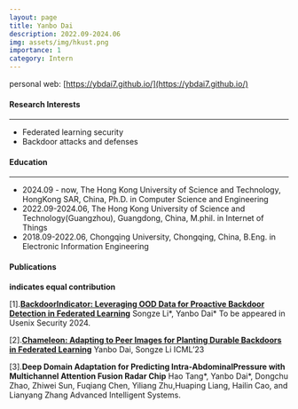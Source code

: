 ```yaml
---
layout: page
title: Yanbo Dai 
description: 2022.09-2024.06
img: assets/img/hkust.png
importance: 1
category: Intern
---
```

personal web: [https://ybdai7.github.io/](https://ybdai7.github.io/)

#### Research Interests
---
- Federated learning security
- Backdoor attacks and defenses

#### Education
---
- 2024.09 - now, The Hong Kong University of Science and Technology, HongKong SAR, China, Ph.D. in Computer Science and Engineering
- 2022.09-2024.06, The Hong Kong University of Science and Technology(Guangzhou), Guangdong, China, M.phil. in Internet of Things
- 2018.09-2022.06, Chongqing University, Chongqing, China, B.Eng. in Electronic Information Engineering

#### Publications
**indicates equal contribution**

[1].[**BackdoorIndicator: Leveraging OOD Data for Proactive Backdoor Detection in Federated Learning**](https://arxiv.org/abs/2405.20862)
Songze Li*, Yanbo Dai*
To be appeared in Usenix Security 2024.

[2].[**Chameleon: Adapting to Peer Images for Planting Durable Backdoors in Federated Learning**](https://arxiv.org/abs/2304.12961)
Yanbo Dai, Songze Li
ICML’23    

[3].**Deep Domain Adaptation for Predicting Intra-AbdominalPressure with Multichannel Attention Fusion Radar Chip**
Hao Tang*, Yanbo Dai*, Dongchu Zhao, Zhiwei Sun, Fuqiang Chen, Yiliang Zhu,Huaping Liang, Hailin Cao, and Lianyang Zhang
Advanced Intelligent Systems.